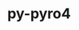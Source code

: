 ---
title: "py-pyro4"
layout: cache
categories: [package, v0.22.0]
meta: {"versions": ["4.81"], "compilers": ["gcc@=11.4.0", "gcc@=9.4.0", "oneapi@=2024.0.0"], "oss": ["ubuntu20.04", "ubuntu22.04"], "platforms": ["linux"], "targets": ["neoverse_v1", "neoverse_v2", "ppc64le", "x86_64_v3"], "stacks": ["e4s", "e4s-neoverse-v2", "e4s-neoverse_v1", "e4s-oneapi", "e4s-power", "root"], "num_specs": 5, "num_specs_by_stack": {"root": 5, "e4s-power": 1, "e4s-neoverse_v1": 1, "e4s-neoverse-v2": 1, "e4s": 1, "e4s-oneapi": 1}}
spec_details: [{"hash": "ulphvrvo2j24g3onguklqk3f2ydets2l", "compiler": "gcc@=9.4.0", "versions": ["4.81"], "os": "ubuntu20.04", "platform": "linux", "target": "ppc64le", "variants": ["build_system=python_pip"], "stacks": ["root", "e4s-power"], "size": "-", "tarball": "https://binaries.spack.io/v0.22.0/build_cache/linux-ubuntu20.04-ppc64le/gcc-9.4.0/py-pyro4-4.81/linux-ubuntu20.04-ppc64le-gcc-9.4.0-py-pyro4-4.81-ulphvrvo2j24g3onguklqk3f2ydets2l.spack"}, {"hash": "mpcixdwnptvpes3vmfbe5l57yvk5f4iq", "compiler": "gcc@=11.4.0", "versions": ["4.81"], "os": "ubuntu22.04", "platform": "linux", "target": "neoverse_v1", "variants": ["build_system=python_pip"], "stacks": ["e4s-neoverse_v1", "root"], "size": "-", "tarball": "https://binaries.spack.io/v0.22.0/build_cache/linux-ubuntu22.04-neoverse_v1/gcc-11.4.0/py-pyro4-4.81/linux-ubuntu22.04-neoverse_v1-gcc-11.4.0-py-pyro4-4.81-mpcixdwnptvpes3vmfbe5l57yvk5f4iq.spack"}, {"hash": "oc2z7vrelh7cnfwkd4vrxrqg5aphdg56", "compiler": "gcc@=11.4.0", "versions": ["4.81"], "os": "ubuntu22.04", "platform": "linux", "target": "neoverse_v2", "variants": ["build_system=python_pip"], "stacks": ["e4s-neoverse-v2", "root"], "size": "-", "tarball": "https://binaries.spack.io/v0.22.0/build_cache/linux-ubuntu22.04-neoverse_v2/gcc-11.4.0/py-pyro4-4.81/linux-ubuntu22.04-neoverse_v2-gcc-11.4.0-py-pyro4-4.81-oc2z7vrelh7cnfwkd4vrxrqg5aphdg56.spack"}, {"hash": "bkhufrutked2xx7h5y5unpg47g7cemok", "compiler": "gcc@=11.4.0", "versions": ["4.81"], "os": "ubuntu22.04", "platform": "linux", "target": "x86_64_v3", "variants": ["build_system=python_pip"], "stacks": ["e4s", "root"], "size": "-", "tarball": "https://binaries.spack.io/v0.22.0/build_cache/linux-ubuntu22.04-x86_64_v3/gcc-11.4.0/py-pyro4-4.81/linux-ubuntu22.04-x86_64_v3-gcc-11.4.0-py-pyro4-4.81-bkhufrutked2xx7h5y5unpg47g7cemok.spack"}, {"hash": "4mndzq4tbv2keenoamg6ybroeq7sbc5z", "compiler": "oneapi@=2024.0.0", "versions": ["4.81"], "os": "ubuntu22.04", "platform": "linux", "target": "x86_64_v3", "variants": ["build_system=python_pip"], "stacks": ["root", "e4s-oneapi"], "size": "-", "tarball": "https://binaries.spack.io/v0.22.0/build_cache/linux-ubuntu22.04-x86_64_v3/oneapi-2024.0.0/py-pyro4-4.81/linux-ubuntu22.04-x86_64_v3-oneapi-2024.0.0-py-pyro4-4.81-4mndzq4tbv2keenoamg6ybroeq7sbc5z.spack"}]
---